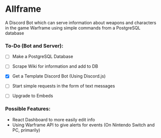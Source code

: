 # Allframe

A Discord Bot which can serve information about weapons and characters in the game Warframe using simple commands from a PostgreSQL database

### To-Do (Bot and Server):

- [ ] Make a PostgreSQL Database
- [ ] Scrape Wiki for information and add to DB

- [x] Get a Template Discord Bot (Using Discord.js)
- [ ] Start simple requests in the form of text messages
- [ ] Upgrade to Embeds


### Possible Features:

* React Dashboard to more easily edit info
* Using Warframe API to give alerts for events (On Nintendo Switch and PC, primarily)
